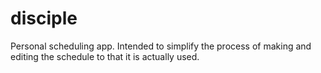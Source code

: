 # disciple
Personal scheduling app.  Intended to simplify the process of making and editing the schedule to that it is actually used.
